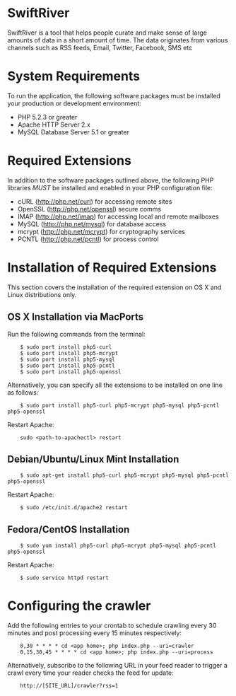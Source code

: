 SwiftRiver
==========
SwiftRiver is a tool that helps people curate and make sense of large amounts of
data in a short amount of time. The data originates from various channels such as
RSS feeds, Email, Twitter, Facebook, SMS etc

System Requirements
====================
To run the application, the following software packages must be installed your production 
or development environment:

 * PHP 5.2.3 or greater
 * Apache HTTP Server 2.x
 * MySQL Database Server 5.1 or greater

Required Extensions
===================
In addition to the software packages outlined above, the following PHP libraries *MUST* be installed and
enabled in your PHP configuration file:
 
  * cURL (http://php.net/curl) for accessing remote sites
  * OpenSSL (http://php.net/openssl) secure comms
  * IMAP (http://php.net/imap) for accessing local and remote mailboxes
  * MySQL (http://php.net/mysql) for database access
  * mcrypt (http://php.net/mcrypt) for cryptography services
  * PCNTL (http://php.net/pcntl) for process control


Installation of Required Extensions
===================================
This section covers the installation of the required extension on OS X and Linux distributions only.

OS X Installation via MacPorts
------------------------------
Run the following commands from the terminal:

        $ sudo port install php5-curl
        $ sudo port install php5-mcrypt
        $ sudo port install php5-mysql
        $ sudo port install php5-pcntl
        $ sudo port install php5-openssl
    
Alternatively, you can specify all the extensions to be installed on one line as follows:
    
        $ sudo port install php5-curl php5-mcrypt php5-mysql php5-pcntl php5-openssl
        
Restart Apache:
    
        sudo <path-to-apachectl> restart

Debian/Ubuntu/Linux Mint Installation
-------------------------------------

        $ sudo apt-get install php5-curl php5-mcrypt php5-mysql php5-pcntl php5-openssl

Restart Apache:

        $ sudo /etc/init.d/apache2 restart

Fedora/CentOS Installation
--------------------------

        $ sudo yum install php5-curl php5-mcrypt php5-mysql php5-pcntl php5-openssl

Restart Apache:

        $ sudo service httpd restart
        
        
Configuring the crawler
=======================

Add the following entries to your crontab to schedule crawling every 30 
minutes and post processing every 15 minutes respectively:

        0,30 * * * * cd <app home>; php index.php --uri=crawler
        0,15,30,45 * * * * cd <app home>; php index.php --uri=process
         
Alternatively, subscribe to the following URL in your feed reader to trigger
a crawl every time your reader checks the feed for update:

        http://[SITE_URL]/crawler?rss=1

        